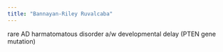 ```yaml
---
title: "Bannayan-Riley Ruvalcaba"
---
```

rare AD harmatomatous disorder a/w developmental delay (PTEN gene mutation)

